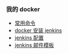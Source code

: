 ### 我的 docker

- [常用命令](docker_command.md)
- [docker 安装 jenkins](jenkins.md)
- [jenkins 配置](jenkins_setup.md)
- [jenkins 邮件模板](jenkins_mail.md)
